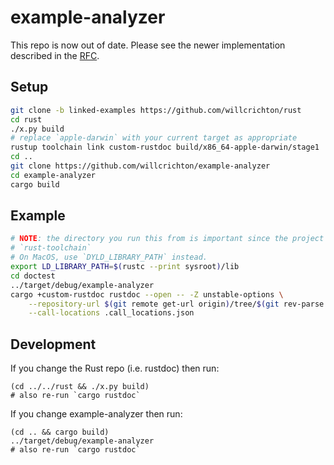 # example-analyzer

This repo is now out of date. Please see the newer implementation described in the [RFC](https://github.com/rust-lang/rfcs/pull/3123).

## Setup

```bash
git clone -b linked-examples https://github.com/willcrichton/rust
cd rust
./x.py build
# replace `apple-darwin` with your current target as appropriate
rustup toolchain link custom-rustdoc build/x86_64-apple-darwin/stage1
cd ..
git clone https://github.com/willcrichton/example-analyzer
cd example-analyzer
cargo build
```

## Example

```bash
# NOTE: the directory you run this from is important since the project uses
# `rust-toolchain`
# On MacOS, use `DYLD_LIBRARY_PATH` instead.
export LD_LIBRARY_PATH=$(rustc --print sysroot)/lib
cd doctest
../target/debug/example-analyzer
cargo +custom-rustdoc rustdoc --open -- -Z unstable-options \
    --repository-url $(git remote get-url origin)/tree/$(git rev-parse HEAD) \
    --call-locations .call_locations.json
```

## Development

If you change the Rust repo (i.e. rustdoc) then run:

```
(cd ../../rust && ./x.py build)
# also re-run `cargo rustdoc`
```

If you change example-analyzer then run:

```
(cd .. && cargo build)
../target/debug/example-analyzer
# also re-run `cargo rustdoc`
```
